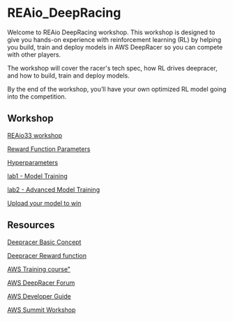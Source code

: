# REAio_DeepRacing

Welcome to REAio DeepRacing workshop. This workshop is designed to give you hands-on experience with reinforcement learning (RL) by helping you build, train and deploy models in AWS DeepRacer so you can compete with other players.

The workshop will cover the racer's tech spec, how RL drives deepracer, and how to build, train and deploy models.

By the end of the workshop, you’ll have your own optimized RL model going into the competition.

## Workshop

[REAio33 workshop](REAio33/)

[Reward Function Parameters](REAio33/parameter_illustration.md)

[Hyperparameters](REAio33/algorithm_setting.md)

[lab1 - Model Training](REAio33/lab1/)

[lab2 - Advanced Model Training](REAio33/lab2/)

[Upload your model to win](REAio33/upload_your_model_to_win.md)

## Resources

[Deepracer Basic Concept](https://docs.aws.amazon.com/deepracer/latest/developerguide/deepracer-basic-concept.html)

[Deepracer Reward function](https://docs.aws.amazon.com/deepracer/latest/developerguide/deepracer-reward-function-input.html)

[AWS Training course"](https://www.aws.training/learningobject/wbc?id=32143)

[AWS DeepRacer Forum](https://forums.aws.amazon.com/forum.jspa?forumID=318)

[AWS Developer Guide](https://docs.aws.amazon.com/deepracer/latest/developerguide/what-is-deepracer.html)

[AWS Summit Workshop](https://github.com/aws-samples/aws-deepracer-workshops)
